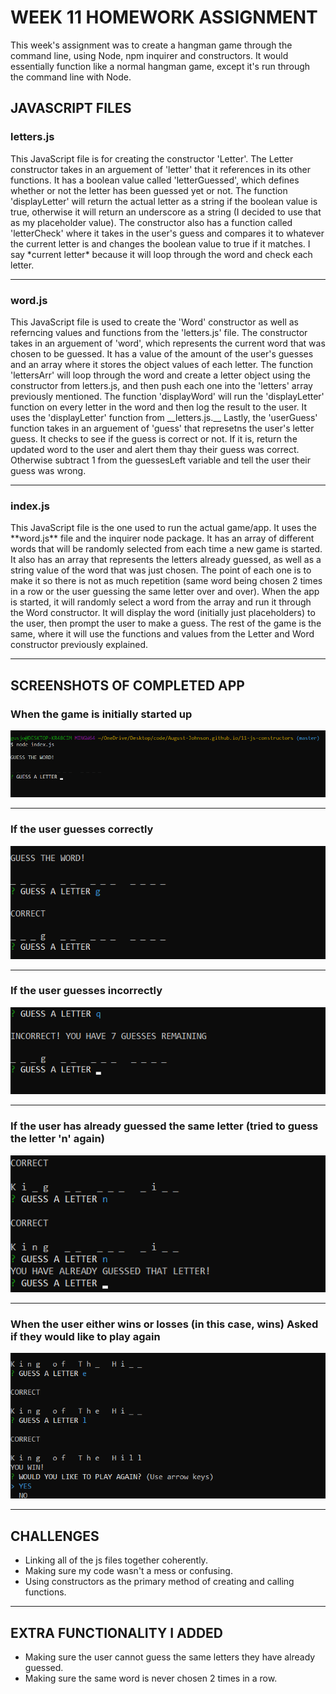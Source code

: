 # WEEK 11 HOMEWORK ASSIGNMENT

<p>This week's assignment was to create a hangman game through the command line, using Node, npm inquirer and constructors. It would essentially function like a normal hangman game, except it's run through the command line with Node.</p>

## JAVASCRIPT FILES

### letters.js

<p>This JavaScript file is for creating the constructor 'Letter'. The Letter constructor takes in an arguement of 'letter' that it references in its other functions. It has a boolean value called 'letterGuessed', which defines whether or not the letter has been guessed yet or not. The function 'displayLetter' will return the actual letter as a string if the boolean value is true, otherwise it will return an underscore as a string (I decided to use that as my placeholder value). The constructor also has a function called 'letterCheck' where it takes in the user's guess and compares it to whatever the current letter is and changes the boolean value to true if it matches. I say *current letter* because it will loop through the word and check each letter.</p>

<hr>

###  word.js

<p>This JavaScript file is used to create the 'Word' constructor as well as referncing values and functions from the 'letters.js' file. The constructor takes in an arguement of 'word', which represents the current word that was chosen to be guessed. It has a value of the amount of the user's guesses and an array where it stores the object values of each letter. The function 'lettersArr' will loop through the word and create a letter object using the constructor from letters.js, and then push each one into the 'letters' array previously mentioned. The function 'displayWord' will run the 'displayLetter' function on every letter in the word and then log the result to the user. It uses the 'displayLetter' function from __letters.js.__ Lastly, the 'userGuess' function takes in an arguement of 'guess' that represetns the user's letter guess. It checks to see if the guess is correct or not. If it is, return the updated word to the user and alert them thay their guess was correct. Otherwise subtract 1 from the guessesLeft variable and tell the user their guess was wrong.</p>

<hr> 

### index.js

<p>This JavaScript file is the one used to run the actual game/app. It uses the **word.js** file and the inquirer node package. It has an array of different words that will be randomly selected from each time a new game is started. It also has an array that represents the letters already guessed, as well as a string value of the word that was just chosen. The point of each one is to make it so there is not as much repetition (same word being chosen 2 times in a row or the user guessing the same letter over and over). When the app is started, it will randomly select a word from the array and run it through the Word constructor. It will display the word (initially just placeholders) to the user, then prompt the user to make a guess. The rest of the game is the same, where it will use the functions and values from the Letter and Word constructor previously explained.</p>

<hr>


## SCREENSHOTS OF COMPLETED APP

### When the game is initially started up
![screenshot of concert-this command output](https://github.com/August-Johnson/August-Johnson.github.io/blob/master/11-js-constructors/screenshots/startGame-pic.png)

<hr>

### If the user guesses correctly
![screenshot of concert-this command output](https://github.com/August-Johnson/August-Johnson.github.io/blob/master/11-js-constructors/screenshots/correctGuess-pic.png)

<hr> 

### If the user guesses incorrectly
![screenshot of concert-this command output](https://github.com/August-Johnson/August-Johnson.github.io/blob/master/11-js-constructors/screenshots/incorrectGuess-pic.png)

<hr>

### If the user has already guessed the same letter (tried to guess the letter 'n' again)
![screenshot of concert-this command output](https://github.com/August-Johnson/August-Johnson.github.io/blob/master/11-js-constructors/screenshots/alreadyGuessed-pic.png)

<hr>

### When the user either wins or losses (in this case, wins) Asked if they would like to play again
![screenshot of concert-this command output](https://github.com/August-Johnson/August-Johnson.github.io/blob/master/11-js-constructors/screenshots/playAgain-pic.png)


<hr>

## CHALLENGES

* Linking all of the js files together coherently.
* Making sure my code wasn't a mess or confusing.
* Using constructors as the primary method of creating and calling functions.

<hr>

## EXTRA FUNCTIONALITY I ADDED
* Making sure the user cannot guess the same letters they have already guessed.
* Making sure the same word is never chosen 2 times in a row.
